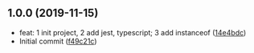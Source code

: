 ## 1.0.0 (2019-11-15)

* feat: 1 init project, 2 add jest, typescript; 3 add instanceof ([14e4bdc](https://github.com/Rain120/awesome-code-implementation/commit/14e4bdc))
* Initial commit ([f49c21c](https://github.com/Rain120/awesome-code-implementation/commit/f49c21c))



